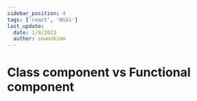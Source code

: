 ```yaml
---
sidebar_position: 4
tags: ['react', 'Wiki']
last_update:
  date: 1/9/2023
  author: sewonkimm
---
```


# Class component vs Functional component

